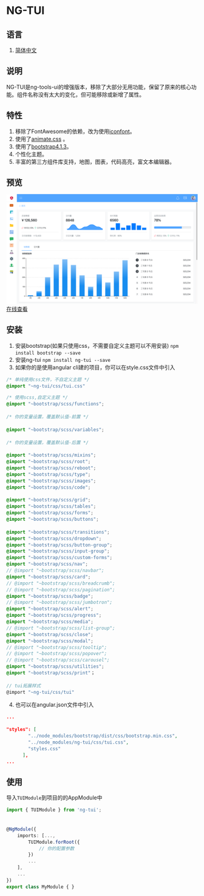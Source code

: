 # NG-TUI

## 语言
1. [简体中文](README.MD)
<!-- 2. [English](README-EN.MD) -->

## 说明
NG-TUI是ng-tools-ui的增强版本，移除了大部分无用功能，保留了原来的核心功能。组件名称没有太大的变化，但可能移除或新增了属性。

## 特性
1. 移除了FontAwesome的依赖，改为使用[iconfont](http://www.iconfont.cn)。
2. 使用了[animate.css](https://daneden.github.io/animate.css/)  。
3. 使用了[bootstrap4.1.3](http://getbootstrap.com)。
4. 个性化主题。
5. 丰富的第三方组件库支持，地图，图表，代码高亮，富文本编辑器。

## 预览
![preview](preview/dashboard.png)
[在线查看](https://www.cool1024.com)

## 安装
1. 安装bootstrap(如果只使用css，不需要自定义主题可以不用安装)
`npm install bootstrap --save`
2. 安装ng-tui
`npm install ng-tui --save`
3. 如果你的是使用angular cli建的项目，你可以在style.css文件中引入
```css
/* 单纯使用css文件，不自定义主题 */
@import "~ng-tui/css/tui.css"
```
```scss
/* 使用scss,自定义主题 */
@import "~bootstrap/scss/functions";

/* 你的变量设置，覆盖默认值-前置 */

@import "~bootstrap/scss/variables";

/* 你的变量设置，覆盖默认值-后置 */

@import "~bootstrap/scss/mixins";
@import "~bootstrap/scss/root";
@import "~bootstrap/scss/reboot";
@import "~bootstrap/scss/type";
@import "~bootstrap/scss/images";
@import "~bootstrap/scss/code";

@import "~bootstrap/scss/grid";
@import "~bootstrap/scss/tables";
@import "~bootstrap/scss/forms";
@import "~bootstrap/scss/buttons";

@import "~bootstrap/scss/transitions";
@import "~bootstrap/scss/dropdown";
@import "~bootstrap/scss/button-group";
@import "~bootstrap/scss/input-group";
@import "~bootstrap/scss/custom-forms";
@import "~bootstrap/scss/nav";
// @import "~bootstrap/scss/navbar";
@import "~bootstrap/scss/card";
// @import "~bootstrap/scss/breadcrumb";
// @import "~bootstrap/scss/pagination";
@import "~bootstrap/scss/badge";
// @import "~bootstrap/scss/jumbotron";
@import "~bootstrap/scss/alert";
@import "~bootstrap/scss/progress";
@import "~bootstrap/scss/media";
// @import "~bootstrap/scss/list-group";
@import "~bootstrap/scss/close";
@import "~bootstrap/scss/modal";
// @import "~bootstrap/scss/tooltip";
// @import "~bootstrap/scss/popover";
// @import "~bootstrap/scss/carousel";
@import "~bootstrap/scss/utilities";
@import "~bootstrap/scss/print"；

// tui拓展样式
@import "~ng-tui/css/tui"
```

4. 也可以在angular.json文件中引入
```json
...

"styles": [
        "../node_modules/bootstrap/dist/css/bootstrap.min.css",
        "../node_modules/ng-tui/css/tui.css",
        "styles.css"
      ],
...
```

## 使用
导入`TUIModule`到项目的的AppModule中
```typescript
import { TUIModule } from 'ng-tui';

 
@NgModule({
    imports: [..., 
        TUIModule.forRoot({
            // 你的配置参数
        })
        ...
    ],
    ...
})
export class MyModule { }
```


